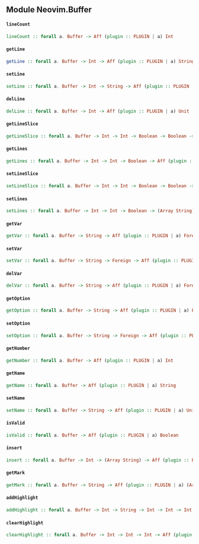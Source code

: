 ## Module Neovim.Buffer

#### `lineCount`

``` purescript
lineCount :: forall a. Buffer -> Aff (plugin :: PLUGIN | a) Int
```

#### `getLine`

``` purescript
getLine :: forall a. Buffer -> Int -> Aff (plugin :: PLUGIN | a) String
```

#### `setLine`

``` purescript
setLine :: forall a. Buffer -> Int -> String -> Aff (plugin :: PLUGIN | a) Unit
```

#### `delLine`

``` purescript
delLine :: forall a. Buffer -> Int -> Aff (plugin :: PLUGIN | a) Unit
```

#### `getLineSlice`

``` purescript
getLineSlice :: forall a. Buffer -> Int -> Int -> Boolean -> Boolean -> Aff (plugin :: PLUGIN | a) (Array String)
```

#### `getLines`

``` purescript
getLines :: forall a. Buffer -> Int -> Int -> Boolean -> Aff (plugin :: PLUGIN | a) (Array String)
```

#### `setLineSlice`

``` purescript
setLineSlice :: forall a. Buffer -> Int -> Int -> Boolean -> Boolean -> (Array String) -> Aff (plugin :: PLUGIN | a) Unit
```

#### `setLines`

``` purescript
setLines :: forall a. Buffer -> Int -> Int -> Boolean -> (Array String) -> Aff (plugin :: PLUGIN | a) Unit
```

#### `getVar`

``` purescript
getVar :: forall a. Buffer -> String -> Aff (plugin :: PLUGIN | a) Foreign
```

#### `setVar`

``` purescript
setVar :: forall a. Buffer -> String -> Foreign -> Aff (plugin :: PLUGIN | a) Foreign
```

#### `delVar`

``` purescript
delVar :: forall a. Buffer -> String -> Aff (plugin :: PLUGIN | a) Foreign
```

#### `getOption`

``` purescript
getOption :: forall a. Buffer -> String -> Aff (plugin :: PLUGIN | a) Foreign
```

#### `setOption`

``` purescript
setOption :: forall a. Buffer -> String -> Foreign -> Aff (plugin :: PLUGIN | a) Unit
```

#### `getNumber`

``` purescript
getNumber :: forall a. Buffer -> Aff (plugin :: PLUGIN | a) Int
```

#### `getName`

``` purescript
getName :: forall a. Buffer -> Aff (plugin :: PLUGIN | a) String
```

#### `setName`

``` purescript
setName :: forall a. Buffer -> String -> Aff (plugin :: PLUGIN | a) Unit
```

#### `isValid`

``` purescript
isValid :: forall a. Buffer -> Aff (plugin :: PLUGIN | a) Boolean
```

#### `insert`

``` purescript
insert :: forall a. Buffer -> Int -> (Array String) -> Aff (plugin :: PLUGIN | a) Unit
```

#### `getMark`

``` purescript
getMark :: forall a. Buffer -> String -> Aff (plugin :: PLUGIN | a) (Array Int)
```

#### `addHighlight`

``` purescript
addHighlight :: forall a. Buffer -> Int -> String -> Int -> Int -> Int -> Aff (plugin :: PLUGIN | a) Int
```

#### `clearHighlight`

``` purescript
clearHighlight :: forall a. Buffer -> Int -> Int -> Int -> Aff (plugin :: PLUGIN | a) Unit
```


